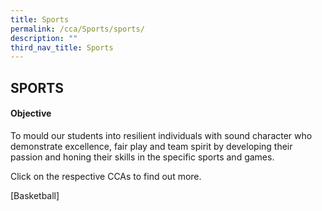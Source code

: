 ```yaml
---
title: Sports
permalink: /cca/Sports/sports/
description: ""
third_nav_title: Sports
---
```

## SPORTS

#### Objective

To mould our students into resilient individuals with sound character who demonstrate excellence, fair play and team spirit by developing their passion and honing their skills in the specific sports and games.

Click on the respective CCAs to find out more.

[Basketball]